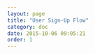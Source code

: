 ```yaml
---
layout: page
title: "User Sign-Up Flow"
category: doc
date: 2015-10-06 09:05:21
order: 1
---
```




